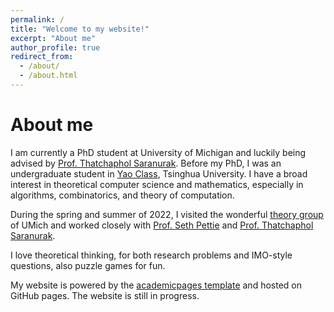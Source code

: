 ```yaml
---
permalink: /
title: "Welcome to my website!"
excerpt: "About me"
author_profile: true
redirect_from: 
  - /about/
  - /about.html
---
```


# About me

I am currently a PhD student at University of Michigan and luckily being advised by [Prof. Thatchaphol Saranurak](https://sites.google.com/site/thsaranurak/). Before my PhD, I was an undergraduate student in [Yao Class](https://iiis.tsinghua.edu.cn/en/yaoclass/), Tsinghua University. I have a broad interest in theoretical computer science and mathematics, especially in algorithms, combinatorics, and theory of computation.

During the spring and summer of 2022, I visited the wonderful [theory group](https://cse.engin.umich.edu/research/research-areas/theory-of-computation/) of UMich and worked closely with [Prof. Seth Pettie](https://web.eecs.umich.edu/~pettie/) and [Prof. Thatchaphol Saranurak](https://sites.google.com/site/thsaranurak/).

I love theoretical thinking, for both research problems and IMO-style questions, also puzzle games for fun.



My website is powered by the [academicpages template](https://academicpages.github.io) and hosted on GitHub pages. The website is still in progress.

